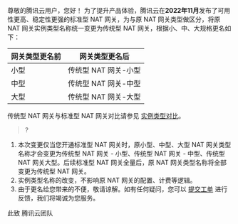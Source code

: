 尊敬的腾讯云用户，您好！
为了提升产品体验，腾讯云在**2022年11月**发布了可用性更高、稳定性更强的标准型 NAT 网关，为与原 NAT 网关类型做区分，将原 NAT 网关实例类型名称统一变更为传统型 NAT 网关，根据小、中、大规格更名如下：

| 网关类型更名前         | 网关类型更名后         | 
| -------------- | -------------- |
| 小型 | 传统型 NAT 网关-小型 | 
|中型 | 传统型 NAT 网关-中型| 
| 大型 | 传统型 NAT 网关-大型| 

传统型 NAT 网关与标准型 NAT 网关对比请参见 [实例类型对比](https://tcloud.woa.com/document/product/552/12954?!preview)。

>?
1. 本次变更仅当您开通标准型 NAT 网关时，原小型、中型、大型 NAT 网关类型名称才会变更为传统型 NAT 网关 - 小型、传统型 NAT 网关 - 中型、传统型 NAT 网关大型。后续标准型 NAT 网关全量后，原 NAT 网关类型名称将全部变更为传统型 NAT 网关。
2. 实例类型名称的改变，不影响原 NAT 网关的配置、计费等逻辑。
3. 由于更名给您带来的不便，敬请谅解。如有任何疑问，您可以 [提交工单](https://console.cloud.tencent.com/workorder/category) 进行反馈，我们将竭诚为您服务。

此致
腾讯云团队
 
